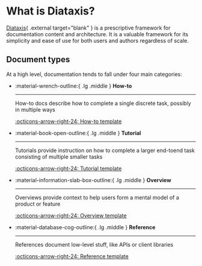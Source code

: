 # What is Diataxis?

[Diataxis](https://diataxis.fr/){ .external target="blank" } is a prescriptive framework for documentation content and architecture. It is a valuable framework for its simplicity and ease of use for both users and authors regardless of scale. 

## Document types

At a high level, documentation tends to fall under four main categories:

<div class="grid cards" markdown>

-   :material-wrench-outline:{ .lg .middle } __How-to__

    ---

    How-to docs describe how to complete a single discrete task, possibly in multiple ways

    [:octicons-arrow-right-24: How-to template](./writing-samples/sharp.md)

-   :material-book-open-outline:{ .lg .middle } __Tutorial__

    ---

    Tutorials provide instruction on how to complete a larger end-toend task consisting of multiple smaller tasks

    [:octicons-arrow-right-24: Tutorial template](#)

-   :material-information-slab-box-outline:{ .lg .middle } __Overview__

    ---

    Overviews provide context to help users form a mental model of a product or feature

    [:octicons-arrow-right-24: Overview template](#)

-   :material-database-cog-outline:{ .lg .middle } __Reference__

    ---

    References document low-level stuff, like APIs or client libraries

    [:octicons-arrow-right-24: Reference template](#)

</div>
